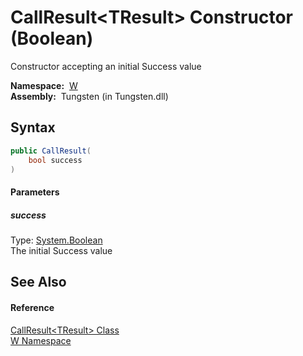 CallResult&lt;TResult> Constructor (Boolean)
============================================
   Constructor accepting an initial Success value

  **Namespace:**  [W][1]  
  **Assembly:**  Tungsten (in Tungsten.dll)

Syntax
------

```csharp
public CallResult(
	bool success
)
```

#### Parameters

##### *success*
Type: [System.Boolean][2]  
The initial Success value


See Also
--------

#### Reference
[CallResult&lt;TResult> Class][3]  
[W Namespace][1]  

[1]: ../README.md
[2]: http://msdn.microsoft.com/en-us/library/a28wyd50
[3]: README.md